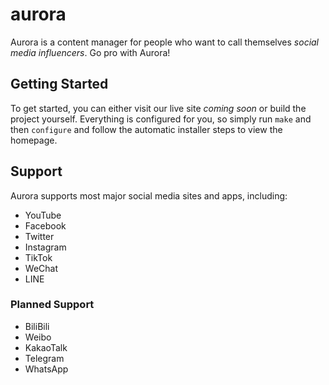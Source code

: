 # aurora

Aurora is a content manager for people who want to call themselves *social media influencers*. Go pro with Aurora!

## Getting Started

To get started, you can either visit our live site *coming soon* or build the project yourself. Everything is configured for you, so simply run `make` and then `configure` and follow the automatic installer steps to view the homepage.

## Support

Aurora supports most major social media sites and apps, including:

* YouTube
* Facebook
* Twitter
* Instagram
* TikTok
* WeChat
* LINE

### Planned Support

* BiliBili
* Weibo
* KakaoTalk
* Telegram
* WhatsApp
